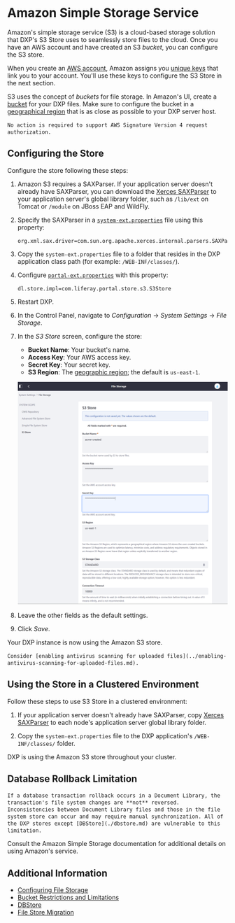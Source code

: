 # Amazon Simple Storage Service

Amazon's simple storage service (S3) is a cloud-based storage solution that DXP's S3 Store uses to seamlessly store files to the cloud. Once you have an AWS account and have created an S3 _bucket_, you can configure the S3 store.

When you create an [AWS account](https://aws.amazon.com/s3/), Amazon assigns you [unique keys](https://docs.aws.amazon.com/general/latest/gr/aws-sec-cred-types.html/) that link you to your account. You'll use these keys to configure the S3 Store in the next section.

S3 uses the concept of _buckets_ for file storage. In Amazon's UI, create a [bucket](https://docs.aws.amazon.com/AmazonS3/latest/user-guide/create-bucket.html) for your DXP files. Make sure to configure the bucket in a [geographical region](https://docs.aws.amazon.com/general/latest/gr/s3.html) that is as close as possible to your DXP server host.

```{note}
No action is required to support AWS Signature Version 4 request authorization.
```

## Configuring the Store

Configure the store following these steps:

1. Amazon S3 requires a SAXParser. If your application server doesn't already have SAXParser, you can download the [Xerces SAXParser](https://xerces.apache.org/mirrors.cgi) to your application server's global library folder, such as `/lib/ext` on Tomcat or `/module` on JBoss EAP and WildFly.

1. Specify the SAXParser in a [`system-ext.properties`](../../../installation-and-upgrades/reference/system-properties.md) file using this property:

    ```properties
    org.xml.sax.driver=com.sun.org.apache.xerces.internal.parsers.SAXParser
    ```

1. Copy the `system-ext.properties` file to a folder that resides in the DXP application class path (for example: `/WEB-INF/classes/`).

1. Configure [`portal-ext.properties`](../../../installation-and-upgrades/reference/portal-properties.md) with this property:

    ```properties
    dl.store.impl=com.liferay.portal.store.s3.S3Store
    ```

1. Restart DXP.
1. In the Control Panel, navigate to *Configuration* &rarr; *System Settings* &rarr; *File Storage*.
1. In the *S3 Store* screen, configure the store:

    * **Bucket Name**: Your bucket's name.
    * **Access Key**: Your AWS access key.
    * **Secret Key**: Your secret key.
    * **S3 Region**: The [geographic region](https://docs.aws.amazon.com/general/latest/gr/s3.html); the default is `us-east-1`.

    ![Amazon S3 Store Configurations](./amazon-s3-store/images/01.png)

1. Leave the other fields as the default settings.
1. Click _Save_.

Your DXP instance is now using the Amazon S3 store.

```{important}
Consider [enabling antivirus scanning for uploaded files](../enabling-antivirus-scanning-for-uploaded-files.md).
```

## Using the Store in a Clustered Environment

Follow these steps to use S3 Store in a clustered environment:

1. If your application server doesn't already have SAXParser, copy [Xerces SAXParser](https://xerces.apache.org/mirrors.cgi) to each node's application server global library folder.

1. Copy the `system-ext.properties` file to the DXP application's `/WEB-INF/classes/` folder.

DXP is using the Amazon S3 store throughout your cluster.

## Database Rollback Limitation

```{warning}
If a database transaction rollback occurs in a Document Library, the transaction's file system changes are **not** reversed. Inconsistencies between Document Library files and those in the file system store can occur and may require manual synchronization. All of the DXP stores except [DBStore](./dbstore.md) are vulnerable to this limitation.
```

Consult the Amazon Simple Storage documentation for additional details on using Amazon's service.

## Additional Information

* [Configuring File Storage](../../file-storage.md)
* [Bucket Restrictions and Limitations](https://docs.aws.amazon.com/AmazonS3/latest/dev//BucketRestrictions.html#bucketnamingrules)
* [DBStore](./dbstore.md)
* [File Store Migration](../file-store-migration.md)